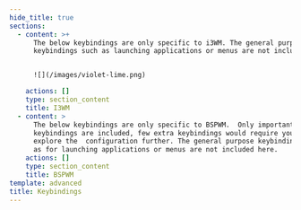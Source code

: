 ```yaml
---
hide_title: true
sections:
  - content: >+
      The below keybindings are only specific to i3WM. The general purpose
      keybindings such as launching applications or menus are not included here.


      ![](/images/violet-lime.png)

    actions: []
    type: section_content
    title: I3WM
  - content: >
      The below keybindings are only specific to BSPWM.  Only important
      keybindings are included, few extra keybindings would require you to
      explore the  configuration further. The general purpose keybindings such
      as for launching applications or menus are not included here.
    actions: []
    type: section_content
    title: BSPWM
template: advanced
title: Keybindings
---
```

